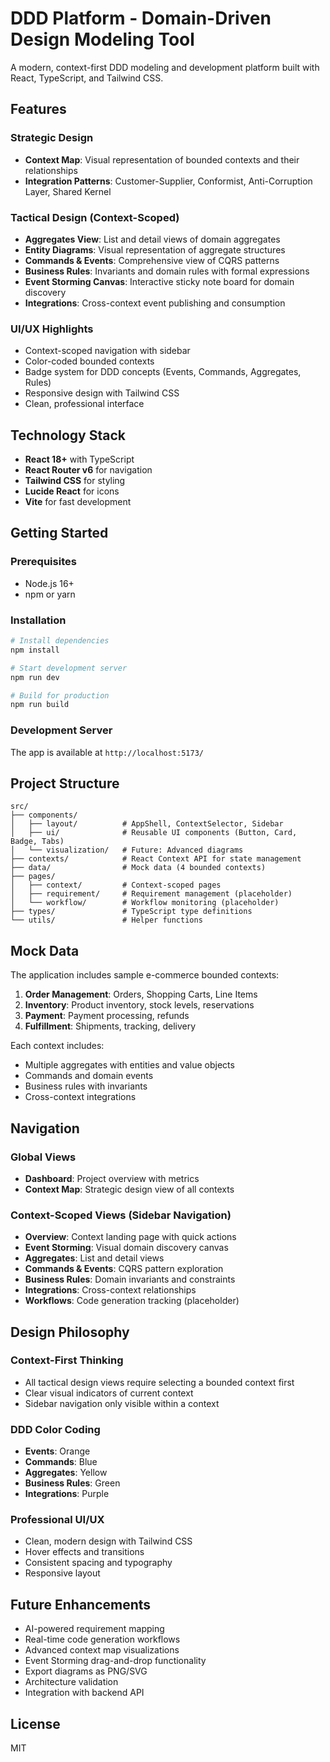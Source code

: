 # DDD Platform - Domain-Driven Design Modeling Tool

A modern, context-first DDD modeling and development platform built with React, TypeScript, and Tailwind CSS.

## Features

### Strategic Design
- **Context Map**: Visual representation of bounded contexts and their relationships
- **Integration Patterns**: Customer-Supplier, Conformist, Anti-Corruption Layer, Shared Kernel

### Tactical Design (Context-Scoped)
- **Aggregates View**: List and detail views of domain aggregates
- **Entity Diagrams**: Visual representation of aggregate structures
- **Commands & Events**: Comprehensive view of CQRS patterns
- **Business Rules**: Invariants and domain rules with formal expressions
- **Event Storming Canvas**: Interactive sticky note board for domain discovery
- **Integrations**: Cross-context event publishing and consumption

### UI/UX Highlights
- Context-scoped navigation with sidebar
- Color-coded bounded contexts
- Badge system for DDD concepts (Events, Commands, Aggregates, Rules)
- Responsive design with Tailwind CSS
- Clean, professional interface

## Technology Stack

- **React 18+** with TypeScript
- **React Router v6** for navigation
- **Tailwind CSS** for styling
- **Lucide React** for icons
- **Vite** for fast development

## Getting Started

### Prerequisites
- Node.js 16+
- npm or yarn

### Installation

```bash
# Install dependencies
npm install

# Start development server
npm run dev

# Build for production
npm run build
```

### Development Server

The app is available at `http://localhost:5173/`

## Project Structure

```
src/
├── components/
│   ├── layout/          # AppShell, ContextSelector, Sidebar
│   ├── ui/              # Reusable UI components (Button, Card, Badge, Tabs)
│   └── visualization/   # Future: Advanced diagrams
├── contexts/            # React Context API for state management
├── data/                # Mock data (4 bounded contexts)
├── pages/
│   ├── context/         # Context-scoped pages
│   ├── requirement/     # Requirement management (placeholder)
│   └── workflow/        # Workflow monitoring (placeholder)
├── types/               # TypeScript type definitions
└── utils/               # Helper functions
```

## Mock Data

The application includes sample e-commerce bounded contexts:

1. **Order Management**: Orders, Shopping Carts, Line Items
2. **Inventory**: Product inventory, stock levels, reservations
3. **Payment**: Payment processing, refunds
4. **Fulfillment**: Shipments, tracking, delivery

Each context includes:
- Multiple aggregates with entities and value objects
- Commands and domain events
- Business rules with invariants
- Cross-context integrations

## Navigation

### Global Views
- **Dashboard**: Project overview with metrics
- **Context Map**: Strategic design view of all contexts

### Context-Scoped Views (Sidebar Navigation)
- **Overview**: Context landing page with quick actions
- **Event Storming**: Visual domain discovery canvas
- **Aggregates**: List and detail views
- **Commands & Events**: CQRS pattern exploration
- **Business Rules**: Domain invariants and constraints
- **Integrations**: Cross-context relationships
- **Workflows**: Code generation tracking (placeholder)

## Design Philosophy

### Context-First Thinking
- All tactical design views require selecting a bounded context first
- Clear visual indicators of current context
- Sidebar navigation only visible within a context

### DDD Color Coding
- **Events**: Orange
- **Commands**: Blue
- **Aggregates**: Yellow
- **Business Rules**: Green
- **Integrations**: Purple

### Professional UI/UX
- Clean, modern design with Tailwind CSS
- Hover effects and transitions
- Consistent spacing and typography
- Responsive layout

## Future Enhancements

- AI-powered requirement mapping
- Real-time code generation workflows
- Advanced context map visualizations
- Event Storming drag-and-drop functionality
- Export diagrams as PNG/SVG
- Architecture validation
- Integration with backend API

## License

MIT